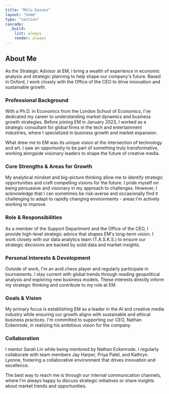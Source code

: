 ```yaml
---
title: "Milo Gaines"
layout: "home"
type: "section"
cascade:
  _build:
    list: always
    render: always
---
```

## About Me

As the Strategic Advisor at EM, I bring a wealth of experience in economic analysis and strategic planning to help shape our company's future. Based in Oxford, I work closely with the Office of the CEO to drive innovation and sustainable growth.

### Professional Background

With a Ph.D. in Economics from the London School of Economics, I've dedicated my career to understanding market dynamics and business growth strategies. Before joining EM in January 2023, I worked as a strategic consultant for global firms in the tech and entertainment industries, where I specialized in business growth and market expansion.

What drew me to EM was its unique vision at the intersection of technology and art. I saw an opportunity to be part of something truly transformative, working alongside visionary leaders to shape the future of creative media.

### Core Strengths & Areas for Growth

My analytical mindset and big-picture thinking allow me to identify strategic opportunities and craft compelling visions for the future. I pride myself on being persuasive and visionary in my approach to challenges. However, I acknowledge that I can sometimes be risk-averse and occasionally find it challenging to adapt to rapidly changing environments - areas I'm actively working to improve.

### Role & Responsibilities

As a member of the Support Department and the Office of the CEO, I provide high-level strategic advice that shapes EM's long-term vision. I work closely with our data analytics team (T.A.S.K.S.) to ensure our strategic decisions are backed by solid data and market insights.

### Personal Interests & Development

Outside of work, I'm an avid chess player and regularly participate in tournaments. I stay current with global trends through reading geopolitical analysis and exploring new business models. These interests directly inform my strategic thinking and contribute to my role at EM.

### Goals & Vision

My primary focus is establishing EM as a leader in the AI and creative media industry while ensuring our growth aligns with sustainable and ethical business practices. I'm committed to supporting our CEO, Nathan Eckenrode, in realizing his ambitious vision for the company.

### Collaboration

I mentor Sarah Lin while being mentored by Nathan Eckenrode. I regularly collaborate with team members Jay Harper, Priya Patel, and Kathryn Lyonne, fostering a collaborative environment that drives innovation and excellence.

The best way to reach me is through our internal communication channels, where I'm always happy to discuss strategic initiatives or share insights about market trends and opportunities.